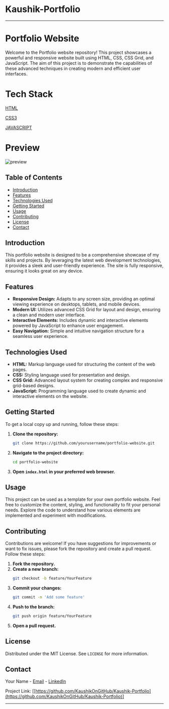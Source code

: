 # Kaushik-Portfolio

---

# Portfolio Website

Welcome to the Portfolio website repository! This project showcases a powerful and responsive website built using HTML, CSS, CSS Grid, and JavaScript. The aim of this project is to demonstrate the capabilities of these advanced techniques in creating modern and efficient user interfaces.

# Tech Stack

[HTML](https://camo.githubusercontent.com/5e7e215d9ff3a7c2e96d09232c11b2205565c841d1129dd2185ebd967284121f/68747470733a2f2f696d672e736869656c64732e696f2f62616467652f68746d6c352d2532334533344632362e7376673f7374796c653d666f722d7468652d6261646765266c6f676f3d68746d6c35266c6f676f436f6c6f723d7768697465)

[CSS3](https://camo.githubusercontent.com/54e195da8339ef63ddb236b564c4875419b8c64e7a8fecde5314a5d9599193eb/68747470733a2f2f696d672e736869656c64732e696f2f62616467652f637373332d3135373242362e7376673f7374796c653d666f722d7468652d6261646765266c6f676f3d63737333266c6f676f436f6c6f723d7768697465)

[JAVASCRIPT](https://camo.githubusercontent.com/028cfff3cd30dff83ec248e5da02d77840df710d694729e3427049f559f1f389/68747470733a2f2f696d672e736869656c64732e696f2f62616467652f4a6176615363726970742d4637444631452e7376673f7374796c653d666f722d7468652d6261646765266c6f676f3d6a617661736372697074266c6f676f436f6c6f723d626c61636b)

# Preview

![preview](https://github.com/KaushikOnGitHub/Kaushik-Portfolio/assets/75100949/67033365-7310-4528-b4bc-f4362c85c67a)

## Table of Contents

- [Introduction](#introduction)
- [Features](#features)
- [Technologies Used](#technologies-used)
- [Getting Started](#getting-started)
- [Usage](#usage)
- [Contributing](#contributing)
- [License](#license)
- [Contact](#contact)

## Introduction

This portfolio website is designed to be a comprehensive showcase of my skills and projects. By leveraging the latest web development technologies, it provides a sleek and user-friendly experience. The site is fully responsive, ensuring it looks great on any device.

## Features

- **Responsive Design:** Adapts to any screen size, providing an optimal viewing experience on desktops, tablets, and mobile devices.
- **Modern UI:** Utilizes advanced CSS Grid for layout and design, ensuring a clean and modern user interface.
- **Interactive Elements:** Includes dynamic and interactive elements powered by JavaScript to enhance user engagement.
- **Easy Navigation:** Simple and intuitive navigation structure for a seamless user experience.

## Technologies Used

- **HTML:** Markup language used for structuring the content of the web pages.
- **CSS:** Styling language used for presentation and design.
- **CSS Grid:** Advanced layout system for creating complex and responsive grid-based designs.
- **JavaScript:** Programming language used to create dynamic and interactive elements on the website.

## Getting Started

To get a local copy up and running, follow these steps:

1. **Clone the repository:**
   ```sh
   git clone https://github.com/yourusername/portfolio-website.git
   ```

2. **Navigate to the project directory:**
   ```sh
   cd portfolio-website
   ```

3. **Open `index.html` in your preferred web browser.**

## Usage

This project can be used as a template for your own portfolio website. Feel free to customize the content, styling, and functionality to fit your personal needs. Explore the code to understand how various elements are implemented and experiment with modifications.

## Contributing

Contributions are welcome! If you have suggestions for improvements or want to fix issues, please fork the repository and create a pull request. Follow these steps:

1. **Fork the repository.**
2. **Create a new branch:**
   ```sh
   git checkout -b feature/YourFeature
   ```
3. **Commit your changes:**
   ```sh
   git commit -m 'Add some feature'
   ```
4. **Push to the branch:**
   ```sh
   git push origin feature/YourFeature
   ```
5. **Open a pull request.**

## License

Distributed under the MIT License. See `LICENSE` for more information.

## Contact

Your Name - [Email](mailto:coolkaushiksolanki5@gmail.com) - [LinkedIn](https://www.linkedin.com/in/kaushik-solanki-990820123)

Project Link: [[https://github.com/KaushikOnGitHub/Kaushik-Portfolio](https://github.com/KaushikOnGitHub/Kaushik-Portfolio)]

---

